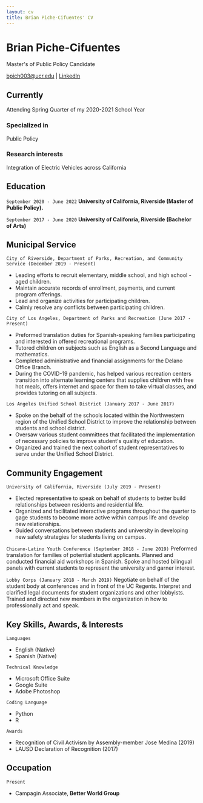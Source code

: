```yaml
---
layout: cv
title: Brian Piche-Cifuentes' CV
---
```

# Brian Piche-Cifuentes
Master's of Public Policy Candidate

<div id="webaddress">
<a href="bpich003@ucr.edu">bpich003@ucr.edu</a>
| <a href="www.linkedin.com/in/brian-piche-cifuentes-b55332177">LinkedIn</a>
</div>


## Currently

Attending Spring Quarter of my 2020-2021 School Year

### Specialized in

Public Policy

### Research interests

Integration of Electric Vehicles across California


## Education

`September 2020 - June 2022`
__University of California, Riverside (Master of Public Policy).__

`September 2017 - June 2020`
__University of Califonria, Riverside (Bachelor of Arts)__


## Municipal Service
`City of Riverside, Department of Parks, Recreation, and Community Service (December 2019 - Present)`
- Leading efforts to recruit elementary, middle school, and high school - aged children.
- Maintain accurate records of enrollment, payments, and current program offerings.
- Lead and organize activities for participating children.
- Calmly resolve any conflicts between participating children.

`City of Los Angeles, Department of Parks and Recreation (June 2017 - Present)`
- Preformed translation duties for Spanish-speaking families participating and interested in offered recreational programs.
- Tutored children on subjects such as English as a Second Language and mathematics.
- Completed administrative and financial assignments for the Delano Office Branch.
- During the COVID-19 pandemic, has helped various recreation centers transition into alternate learning centers that supplies children with free hot meals, offers internet and space for them to take virtual classes, and provides tutoring on all subjects.

`Los Angeles Unified School District (January 2017 - June 2017)`
- Spoke on the behalf of the schools located within the Northwestern region of the Unified School District to improve the relationship between students and school district. 
- Oversaw various student committees that facilitated the implementation of necessary policies to improve student's quality of education.
- Organized and trained the next cohort of student representatives to serve under the Unified School District.


## Community Engagement
`University of California, Riverside (July 2019 - Present)`
- Elected representative to speak on behalf of students to better build relationships between residents and residential life.
- Organized and facilitated interactive programs throughout the quarter to gage students to become more active within campus life and develop new relationships.
- Guided conversations between students and university in developing new safety strategies for students living on campus.

`Chicano-Latino Youth Conference (September 2018 - June 2019)`
Preformed translation for families of potential student applicants.
Planned and conducted financial aid workshops in Spanish. 
Spoke and hosted bilingual panels with current students to represent the university and garner interest.

`Lobby Corps (January 2018 - March 2019)`
Negotiate on behalf of the student body at conferences and in front of the UC Regents.
Interpret and clarified legal documents for student organizations and other lobbyists.
Trained and directed new members in the organization in how to professionally act and speak.

## Key Skills, Awards, & Interests

`Languages`
- English (Native)
- Spanish (Native)

`Technical Knowledge`
- Microsoft Office Suite
- Google Suite
- Adobe Photoshop

`Coding Language`
- Python
- R

`Awards`
- Recognition of Civil Activism by Assembly-member Jose Medina (2019) 
- LAUSD Declaration of Recognition (2017)

## Occupation

`Present`
- Campagin Associate, **Better World Group**



<!-- ### Footer

Last updated: May 2013 -->
